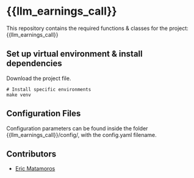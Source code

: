 # {{llm_earnings_call}}

This repository contains the required functions & classes for the project: {{llm_earnings_call}}

## Set up virtual environment & install dependencies

Download the project file.

```
# Install specific environments
make venv
```

## Configuration Files

Configuration parameters can be found inside the folder {{llm_earnings_call}}/config/, with the config.yaml filename.

## Contributors

- [Eric Matamoros](ericmatamoros1999@gmail.com)